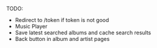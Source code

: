 TODO:

- Redirect to /token if token is not good
- Music Player
- Save latest searched albums and cache search results
- Back button in album and artist pages

